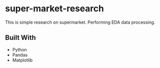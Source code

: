 # super-market-research

This is simple research on supermarket.
Performing EDA data processing.
## Built With

* Python
* Pandas
* Matplotlib

